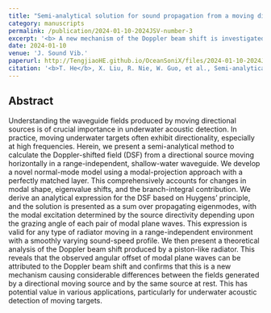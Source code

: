 ```yaml
---
title: "Semi-analytical solution for sound propagation from a moving directional source in a shallow-water waveguide"
category: manuscripts
permalink: /publication/2024-01-10-2024JSV-number-3
excerpt: '<b> A new mechanism of the Doppler beam shift is investigated by developping the semi-analytical solution for sound propagation from a moving directional source in a shallow-water waveguide</b>'
date: 2024-01-10
venue: 'J. Sound Vib.'
paperurl: http://TengjiaoHE.github.io/OceanSoniX/files/2024-01-10-2024JSV-number-3.pdf
citation: '<b>T. He</b>, X. Liu, R. Nie, W. Guo, et al., Semi-analytical solution for sound propagation from a moving directional source in a shallow-water waveguide, <i>J. Sound Vib.</i>, 576(35):118259 (2024) (https://10.1016/j.jsv.2024.118259)'
---
```


## Abstract

Understanding the waveguide fields produced by moving directional sources is of crucial importance in underwater acoustic detection. In practice, moving underwater targets often exhibit directionality, especially at high frequencies. Herein, we present a semi-analytical method to calculate the Doppler-shifted field (DSF) from a directional source moving horizontally in a range-independent, shallow-water waveguide. We develop a novel normal-mode model using a modal-projection approach with a perfectly matched layer. This comprehensively accounts for changes in modal shape, eigenvalue shifts, and the branch-integral contribution. We derive an analytical expression for the DSF based on Huygens’ principle, and the solution is presented as a sum over propagating eigenmodes, with the modal excitation determined by the source directivity depending upon the grazing angle of each pair of modal plane waves. This expression is valid for any type of radiator moving in a range-independent environment with a smoothly varying sound-speed profile. We then present a theoretical analysis of the Doppler beam shift produced by a piston-like radiator. This reveals that the observed angular offset of modal plane waves can be attributed to the Doppler beam shift and confirms that this is a new mechanism causing considerable differences between the fields generated by a directional moving source and by the same source at rest. This has potential value in various applications, particularly for underwater acoustic detection of moving targets.


